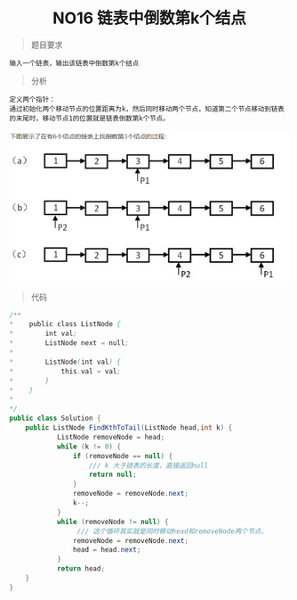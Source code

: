  # <center> NO16 链表中倒数第k个结点
> 题目要求

    输入一个链表，输出该链表中倒数第k个结点

> 分析

    定义两个指针：
    通过初始化两个移动节点的位置距离为k，然后同时移动两个节点，知道第二个节点移动到链表的末尾时，移动节点1的位置就是链表倒数第k个节点。
<center><img src = "img/06.png"></center>

> 代码

```java 
/**
*    public class ListNode {
*        int val;
*        ListNode next = null;
*
*        ListNode(int val) {
*            this.val = val;
*        }
*    }
*
*/
public class Solution {
    public ListNode FindKthToTail(ListNode head,int k) {
            ListNode removeNode = head;
            while (k != 0) {
                if (removeNode == null) { 
                    /// k 大于链表的长度，直接返回null
                    return null;
                }
                removeNode = removeNode.next;
                k--;
            }
            while (removeNode != null) { 
                 /// 这个循环其实就是同时移动head和removeNode两个节点。
                removeNode = removeNode.next;
                head = head.next;
            }
            return head;
    }
}
```